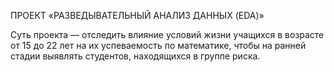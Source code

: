 ПРОЕКТ «РАЗВЕДЫВАТЕЛЬНЫЙ АНАЛИЗ ДАННЫХ (EDA)»

Суть проекта — отследить влияние условий жизни учащихся в возрасте от 15 до 22 лет на их успеваемость по математике, 
чтобы на ранней стадии выявлять студентов, находящихся в группе риска.